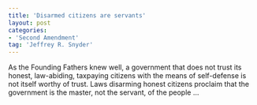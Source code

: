 ```yaml
---
title: 'Disarmed citizens are servants'
layout: post
categories:
- 'Second Amendment'
tag: 'Jeffrey R. Snyder'
---
```


As the Founding Fathers knew well, a government that does not trust its honest, law-abiding, taxpaying citizens with the means of self-defense is not itself worthy of trust. Laws disarming honest citizens proclaim that the government is the master, not the servant, of the people …
